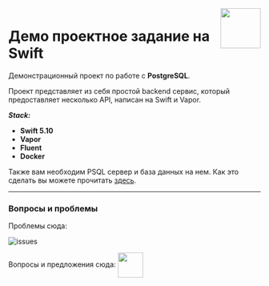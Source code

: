 <img src="https://cdn.jsdelivr.net/gh/devicons/devicon@latest/icons/swift/swift-original.svg" height='80' align="right"/>

# Демо проектное задание на Swift

Демонстрационный проект по работе с **PostgreSQL**.    

Проект представляет из себя простой backend сервис, который предоставляет несколько API, написан на Swift и Vapor.   

***Stack:***  

* **Swift 5.10**  
* **Vapor**
* **Fluent**  
* **Docker**

Также вам необходим PSQL сервер и база данных на нем. Как это сделать вы можете прочитать [здесь](CreateYourOwnDatabase.md).  
     

---



### Вопросы и проблемы

Проблемы сюда:  

![issues](../../../Tech/images/issue.png)  

Вопросы и предложения сюда:
[<img src="../../../Tech/images/tg-icon.svg" height='50' align="center">](https://t.me/KeoFoxy)